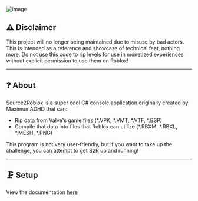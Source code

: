 
![image](https://github.com/Simoxus/source2roblox/assets/103011016/1ad2a55d-6769-4677-86e8-3c75eadcc3ee)


## ⚠️ Disclaimer
This project will no longer being maintained due to misuse by bad actors. This is intended as a reference and showcase of technical feat, nothing more. Do not use this code to rip levels for use in monetized experiences without explicit permission to use them on Roblox!

<hr/>

## ❓ About

Source2Roblox is a super cool C# console application originally created by MaximumADHD that can:
- Rip data from Valve's game files (*.VPK, *.VMT, *.VTF, *.BSP)
- Compile that data into files that Roblox can utilize (*.RBXM, *.RBXL, *.MESH, *.PNG)

This program is not very user-friendly, but if you want to take up the challenge, you can attempt to get S2R up and running!

<hr/>

## 🗜️ Setup

View the documentation [here](simoxus.github.io)
